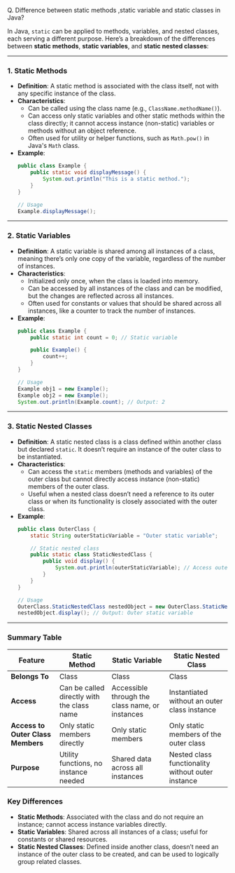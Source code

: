 Q. Difference between static methods ,static variable and static classes in Java?

In Java, `static` can be applied to methods, variables, and nested classes, each serving a different purpose. Here’s a breakdown of the differences between **static methods**, **static variables**, and **static nested classes**:

---

### 1. **Static Methods**
- **Definition**: A static method is associated with the class itself, not with any specific instance of the class.
- **Characteristics**:
    - Can be called using the class name (e.g., `ClassName.methodName()`).
    - Can access only static variables and other static methods within the class directly; it cannot access instance (non-static) variables or methods without an object reference.
    - Often used for utility or helper functions, such as `Math.pow()` in Java's `Math` class.
- **Example**:
  ```java
  public class Example {
      public static void displayMessage() {
          System.out.println("This is a static method.");
      }
  }

  // Usage
  Example.displayMessage();
  ```

---

### 2. **Static Variables**
- **Definition**: A static variable is shared among all instances of a class, meaning there’s only one copy of the variable, regardless of the number of instances.
- **Characteristics**:
    - Initialized only once, when the class is loaded into memory.
    - Can be accessed by all instances of the class and can be modified, but the changes are reflected across all instances.
    - Often used for constants or values that should be shared across all instances, like a counter to track the number of instances.
- **Example**:
  ```java
  public class Example {
      public static int count = 0; // Static variable

      public Example() {
          count++;
      }
  }

  // Usage
  Example obj1 = new Example();
  Example obj2 = new Example();
  System.out.println(Example.count); // Output: 2
  ```

---

### 3. **Static Nested Classes**
- **Definition**: A static nested class is a class defined within another class but declared `static`. It doesn’t require an instance of the outer class to be instantiated.
- **Characteristics**:
    - Can access the `static` members (methods and variables) of the outer class but cannot directly access instance (non-static) members of the outer class.
    - Useful when a nested class doesn’t need a reference to its outer class or when its functionality is closely associated with the outer class.
- **Example**:
  ```java
  public class OuterClass {
      static String outerStaticVariable = "Outer static variable";

      // Static nested class
      public static class StaticNestedClass {
          public void display() {
              System.out.println(outerStaticVariable); // Access outer class's static variable
          }
      }
  }

  // Usage
  OuterClass.StaticNestedClass nestedObject = new OuterClass.StaticNestedClass();
  nestedObject.display(); // Output: Outer static variable
  ```

---

### Summary Table

| Feature                | Static Method                                 | Static Variable                                   | Static Nested Class                                |
|------------------------|-----------------------------------------------|---------------------------------------------------|---------------------------------------------------|
| **Belongs To**         | Class                                         | Class                                             | Class                                             |
| **Access**             | Can be called directly with the class name    | Accessible through the class name, or instances   | Instantiated without an outer class instance      |
| **Access to Outer Class Members** | Only static members directly            | Only static members                               | Only static members of the outer class            |
| **Purpose**            | Utility functions, no instance needed         | Shared data across all instances                  | Nested class functionality without outer instance |

### Key Differences
- **Static Methods**: Associated with the class and do not require an instance; cannot access instance variables directly.
- **Static Variables**: Shared across all instances of a class; useful for constants or shared resources.
- **Static Nested Classes**: Defined inside another class, doesn’t need an instance of the outer class to be created, and can be used to logically group related classes.